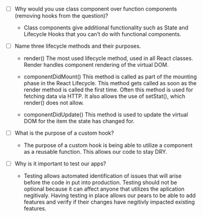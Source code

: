 - [ ] Why would you use class component over function components (removing hooks from the question)?
    - Class components give additional functionality such as State and Lifecycle Hooks that you can’t do with functional components.

- [ ] Name three lifecycle methods and their purposes.
    - render()
        The most used lifecycle method, used in all React classes. Render handles component rendering of the virtual DOM.

    - componentDidMount()
        This method is called as part of the mounting phase in the React Lifecycle. This method gets called as soon as the render method is called the first time.  Often this method is used for fetching data via HTTP. 
        It also allows the use of setStat(), which render() does not allow.

    - componentDidUpdate()
        This method is used to update the virtual DOM for the item the state has changed for.

- [ ] What is the purpose of a custom hook?
    - The purpose of a custom hook is being able to utilize a component as a reusable function. This allows our code to stay DRY. 

- [ ] Why is it important to test our apps?
    - Testing allows automated identification of issues that will arise before the code in put into production. Testing should not be optional because it can affect anyone that utilizes the aplication negitivaly. Having     testing in place allows our pears to be able to add features and verify if their changes have negitivly impacted existing features. 